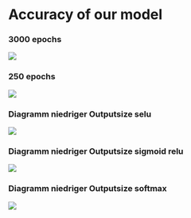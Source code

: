 # Accuracy of our model

### 3000 epochs
![](https://github.com/MareSeestern/BWKI-Fall-Detection/blob/master/Infos_Texte/3000_epochs.png?raw=true)

### 250 epochs
![](https://github.com/MareSeestern/BWKI-Fall-Detection/blob/master/Infos_Texte/250_epochs.png?raw=true)

### Diagramm niedriger Outputsize selu
![](https://github.com/MareSeestern/BWKI-Fall-Detection/blob/master/Infos_Texte/Diagramm_niedriger_Outputsize_selu.png?raw=true)

### Diagramm niedriger Outputsize sigmoid relu
![](https://github.com/MareSeestern/BWKI-Fall-Detection/blob/master/Infos_Texte/Diagramm_niedriger_Outputsize_sigmoid_relu.png?raw=true)

### Diagramm niedriger Outputsize softmax
![](https://github.com/MareSeestern/BWKI-Fall-Detection/blob/master/Infos_Texte/Diagramm_niedriger_Outputsize_softmax.png?raw=true)


